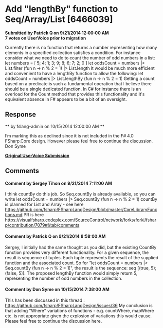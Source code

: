 # Add "lengthBy" function to Seq/Array/List [6466039] #

**Submitted by Patrick Q on 9/21/2014 12:00:00 AM**  
**7 votes on UserVoice prior to migration**  

Currently there is no function that returns a number representing how many elements in a specified collection satisfies a condition.
For instance consider what we need to do to count the number of odd numbers in a list:
let numbers = [ 5; 4; 1; 3; 9; 8; 6; 7; 2; 0 ]
let oddsCount = numbers |> List.filter (fun n -> n % 2 = 1) |> List.length
It would be much more efficient and convenient to have a lengthBy function to allow the following:
let oddsCount = numbers |> List.lengthBy (fun n -> n % 2 = 1)
Getting a count based on a predicate is such a fundamental operation that I believe there should be a single dedicated function. In C# for instance there is an overload for the Count method that provides this functionality and it's equivalent absence in F# appears to be a bit of an oversight.



## Response ##
** by fslang-admin on 10/15/2014 12:00:00 AM **

I’m marking this as declined since it is not included in the F# 4.0 FSharp.Core design. However please feel free to continue the discussion.
Don Syme


**[Original UserVoice Submission](https://fslang.uservoice.com/forums/245727-f-language/suggestions/6466039)**


## Comments ##


#### Comment by Sergey Tihon on 9/21/2014 7:11:00 AM ####
I think countBy do this job. So Seq.countBy is already available, so you can write
let oddsCount = numbers |> Seq.countBy (fun n -> n % 2 = 1)
countBy is planned for List and Array - see here https://github.com/fsharp/FSharpLangDesign/blob/master/CoreLibraryFunctions.md
PR is here https://visualfsharp.codeplex.com/SourceControl/network/forks/forki/fsharp/contribution/7079#!/tab/comments


#### Comment by Patrick Q on 9/21/2014 8:58:00 AM ####
Sergey, I initially had the same thought as you did, but the existing CountBy function provides very different functionality. For a given sequence, the result is sequence of tuples. Each tuple represents the result of the supplied function and the associated count.
So for "let oddsCount = numbers |> Seq.countBy (fun n -> n % 2 = 1)", the result is the sequence: seq [(true, 5); (false, 5)]. The proposed lengthBy function would simply return 5, representing the number of odd numbers in the collection.


#### Comment by Don Syme on 10/15/2014 7:38:00 AM ####
This has been discussed in this thread : https://github.com/fsharp/FSharpLangDesign/issues/36
My conclusion is that adding "Where" variations of functions - e.g. countWhere, mapWhere etc. is not appropriate given the explosion of variations this would cause.
Please feel free to continue the discussion here.

